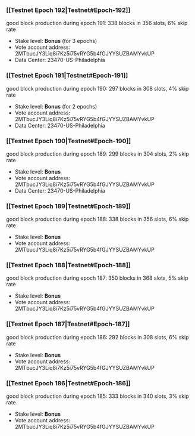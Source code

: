 ### [[Testnet Epoch 192|Testnet#Epoch-192]]
good block production during epoch 191: 338 blocks in 356 slots, 6% skip rate
* Stake level: **Bonus** (for 3 epochs)
* Vote account address: 2MTbucJY3Liq8i7Kz5i75vRYG5b4fGJYYSUZBAMYvkUP
* Data Center: 23470-US-Philadelphia
### [[Testnet Epoch 191|Testnet#Epoch-191]]
good block production during epoch 190: 297 blocks in 308 slots, 4% skip rate
* Stake level: **Bonus** (for 2 epochs)
* Vote account address: 2MTbucJY3Liq8i7Kz5i75vRYG5b4fGJYYSUZBAMYvkUP
* Data Center: 23470-US-Philadelphia
### [[Testnet Epoch 190|Testnet#Epoch-190]]
good block production during epoch 189: 299 blocks in 304 slots, 2% skip rate
* Stake level: **Bonus**
* Vote account address: 2MTbucJY3Liq8i7Kz5i75vRYG5b4fGJYYSUZBAMYvkUP
* Data Center: 23470-US-Philadelphia
### [[Testnet Epoch 189|Testnet#Epoch-189]]
good block production during epoch 188: 338 blocks in 356 slots, 6% skip rate
* Stake level: **Bonus**
* Vote account address: 2MTbucJY3Liq8i7Kz5i75vRYG5b4fGJYYSUZBAMYvkUP
### [[Testnet Epoch 188|Testnet#Epoch-188]]
good block production during epoch 187: 350 blocks in 368 slots, 5% skip rate
* Stake level: **Bonus**
* Vote account address: 2MTbucJY3Liq8i7Kz5i75vRYG5b4fGJYYSUZBAMYvkUP
### [[Testnet Epoch 187|Testnet#Epoch-187]]
good block production during epoch 186: 292 blocks in 308 slots, 6% skip rate
* Stake level: **Bonus**
* Vote account address: 2MTbucJY3Liq8i7Kz5i75vRYG5b4fGJYYSUZBAMYvkUP
### [[Testnet Epoch 186|Testnet#Epoch-186]]
good block production during epoch 185: 333 blocks in 340 slots, 3% skip rate
* Stake level: **Bonus**
* Vote account address: 2MTbucJY3Liq8i7Kz5i75vRYG5b4fGJYYSUZBAMYvkUP